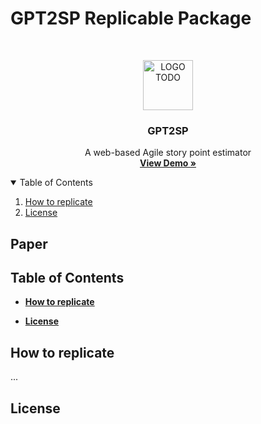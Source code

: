 # GPT2SP Replicable Package
<!-- PROJECT LOGO -->
<br />
<p align="center">
  <a href="https://github.com/othneildrew/Best-README-Template">
    <img src="images/logo.png" alt="LOGO TODO" width="80" height="80">
  </a>
  <h3 align="center">GPT2SP</h3>
  <p align="center">
    A web-based Agile story point estimator
    <br />
    <a href="https://share.streamlit.io/awsm-research/gpt2sp_webapp/main/gpt2sp_webapp/app.py"><strong>View Demo »</strong></a>
    <br />
  </p>
</p>

<!-- Table of contents -->
<details open="open">
  <summary>Table of Contents</summary>
  <ol>
    <li>
      <a href="#how-to-replicate">How to replicate</a>
    </li>
    <li>
      <a href="#license">License</a>
    </li>
  </ol>
</details>

## Paper

## Table of Contents

* **[How to replicate](#how-to-replicate)**

* **[License](#license)**

## How to replicate 
...

## License 


